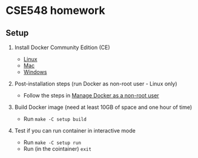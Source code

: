 # CSE548 homework

## Setup

1. Install Docker Community Edition (CE)
    * [Linux](https://docs.docker.com/install/linux/docker-ce/ubuntu/)
    * [Mac](https://store.docker.com/editions/community/docker-ce-desktop-mac)
    * [Windows](https://store.docker.com/editions/community/docker-ce-desktop-windows)

2. Post-installation steps (run Docker as non-root user - Linux only)
    * Follow the steps in [Manage Docker as a non-root user](https://docs.docker.com/install/linux/linux-postinstall/)

3. Build Docker image (need at least 10GB of space and one hour of time)
    * Run `make -C setup build`

4. Test if you can run container in interactive mode
    * Run `make -C setup run`
    * Run (in the cointainer) `exit`
